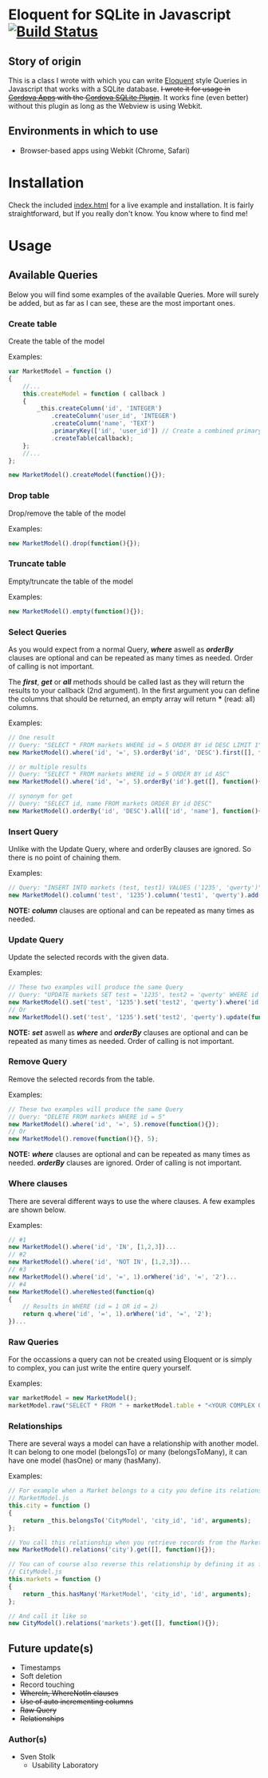 # Eloquent for SQLite in Javascript [![Build Status](https://travis-ci.org/sestolk/javascript-eloquent.svg?branch=master)](https://travis-ci.org/sestolk/javascript-eloquent)

## Story of origin
This is a class I wrote with which you can write [Eloquent](http://laravel.com/docs/eloquent) style Queries in Javascript that works with a SQLite database.
~~I wrote it for usage in [Cordova Apps](http://cordova.apache.org/) with the [Cordova SQLite Plugin](https://github.com/brodysoft/Cordova-SQLitePlugin)~~. It works fine (even better) without this plugin as long as the Webview is using Webkit.

## Environments in which to use
* Browser-based apps using Webkit (Chrome, Safari)

# Installation
Check the included [index.html](../index.html) for a live example and installation. It is fairly straightforward, but If you really don't know. You know where to find me!

# Usage

## Available Queries
Below you will find some examples of the available Queries. More will surely be added, but as far as I can see, these are the most important ones.

### Create table
Create the table of the model

Examples:
``` javascript
var MarketModel = function ()
{
	//...
	this.createModel = function ( callback )
	{
		_this.createColumn('id', 'INTEGER')
			.createColumn('user_id', 'INTEGER')
			.createColumn('name', 'TEXT')
			.primaryKey(['id', 'user_id']) // Create a combined primary key
			.createTable(callback);
	};
	//...
};

new MarketModel().createModel(function(){});
```

### Drop table
Drop/remove the table of the model

Examples:
``` javascript
new MarketModel().drop(function(){});
```

### Truncate table
Empty/truncate the table of the model

Examples:
``` javascript
new MarketModel().empty(function(){});
```

### Select Queries
As you would expect from a normal Query, *__where__* aswell as *__orderBy__* clauses are optional and can be repeated as many times as needed. Order of calling is not important.

The *__first__*, *__get__* or *__all__* methods should be called last as they will return the results to your callback (2nd argument).
In the first argument you can define the columns that should be returned, an empty array will return **\*** (read: all) columns.

Examples:
``` javascript
// One result
// Query: "SELECT * FROM markets WHERE id = 5 ORDER BY id DESC LIMIT 1"
new MarketModel().where('id', '=', 5).orderBy('id', 'DESC').first([], function(){});

// or multiple results
// Query: "SELECT * FROM markets WHERE id = 5 ORDER BY id ASC"
new MarketModel().where('id', '=', 5).orderBy('id').get([], function(){});

// synonym for get
// Query: "SELECT id, name FROM markets ORDER BY id DESC"
new MarketModel().orderBy('id', 'DESC').all(['id', 'name'], function(){});
```

### Insert Query
Unlike with the Update Query, where and orderBy clauses are ignored. So there is no point of chaining them.

Examples:
``` javascript
// Query: "INSERT INTO markets (test, test1) VALUES ('1235', 'qwerty')"
new MarketModel().column('test', '1235').column('test1', 'qwerty').add(function (){});
```

**NOTE:** *__column__* clauses are optional and can be repeated as many times as needed.

### Update Query
Update the selected records with the given data.

Examples:
``` javascript
// These two examples will produce the same Query
// Query: "UPDATE markets SET test = '1235', test2 = 'qwerty' WHERE id = 5"
new MarketModel().set('test', '1235').set('test2', 'qwerty').where('id', '=', 5).update(function (){});
// Or
new MarketModel().set('test', '1235').set('test2', 'qwerty').update(function (){}, 5);
```

**NOTE:** *__set__* aswell as *__where__* and *__orderBy__* clauses are optional and can be repeated as many times as needed. Order of calling is not important.

### Remove Query
Remove the selected records from the table.

Examples:
``` javascript
// These two examples will produce the same Query
// Query: "DELETE FROM markets WHERE id = 5"
new MarketModel().where('id', '=', 5).remove(function(){});
// Or
new MarketModel().remove(function(){}, 5);
```

**NOTE:** *__where__* clauses are optional and can be repeated as many times as needed. *__orderBy__* clauses are ignored. Order of calling is not important.

### Where clauses
There are several different ways to use the where clauses. A few examples are shown below.

Examples:
``` javascript
// #1
new MarketModel().where('id', 'IN', [1,2,3])...
// #2
new MarketModel().where('id', 'NOT IN', [1,2,3])...
// #3
new MarketModel().where('id', '=', 1).orWhere('id', '=', '2')...
// #4
new MarketModel().whereNested(function(q)
{
    // Results in WHERE (id = 1 OR id = 2)
    return q.where('id', '=', 1).orWhere('id', '=', '2');
})...
```

### Raw Queries
For the occassions a query can not be created using Eloquent or is simply to complex, you can just write the entire query yourself.

Examples:
``` javascript
var marketModel = new MarketModel();
marketModel.raw("SELECT * FROM " + marketModel.table + "<YOUR COMPLEX QUERY HERE>");
```

### Relationships
There are several ways a model can have a relationship with another model. It can belong to one model (belongsTo) or many (belongsToMany), it can have one model (hasOne) or many (hasMany).

Examples:
``` javascript
// For example when a Market belongs to a city you define its relationship as follows
// MarketModel.js
this.city = function ()
{
	return _this.belongsTo('CityModel', 'city_id', 'id', arguments);
};

// You call this relationship when you retrieve records from the MarketModel.
new MarketModel().relations('city').get([], function(){});

// You can of course also reverse this relationship by defining it as follows
// CityModel.js
this.markets = function ()
{
	return _this.hasMany('MarketModel', 'city_id', 'id', arguments);
};

// And call it like so
new CityModel().relations('markets').get([], function(){});
```

## Future update(s)
* Timestamps
* Soft deletion
* Record touching
* ~~WhereIn, WhereNotIn clauses~~
* ~~Use of auto incrementing columns~~
* ~~Raw Query~~
* ~~Relationships~~

### Author(s)
* Sven Stolk
  * Usability Laboratory